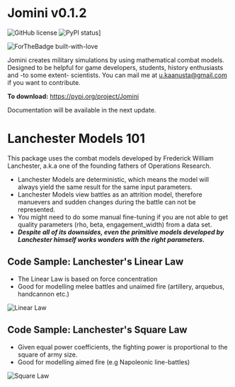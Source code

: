 # Jomini v0.1.2
![GitHub license](https://img.shields.io/github/license/Naereen/StrapDown.js.svg)
![PyPI status](https://img.shields.io/pypi/status/ansicolortags.svg)]

![ForTheBadge built-with-love](http://ForTheBadge.com/images/badges/built-with-love.svg)

Jomini creates military simulations by using mathematical combat models. Designed to be helpful for game developers, students, history enthusiasts and -to some extent- scientists. You can mail me at u.kaanusta@gmail.com if you want to contribute.

__To download:__ https://pypi.org/project/Jomini

Documentation will be available in the next update.

# Lanchester Models 101
This package uses the combat models developed by Frederick William Lanchester, a.k.a one of the founding fathers of Operations Research.

- Lanchester Models are deterministic, which means the model will always yield the same result for the same input parameters.
- Lanchester Models view battles as an attrition model, therefore manuevers and sudden changes during the battle can not be represented.
- You might need to do some manual fine-tuning if you are not able to get quality parameters (rho, beta, engagement_width) from a data set.
- ___Despite all of its downsides, even the primitive models developed by Lanchester himself works wonders with the right parameters.___ 

## Code Sample: Lanchester's Linear Law
- The Linear Law is based on force concentration
- Good for modelling melee battles and unaimed fire (artillery, arquebus, handcannon etc.) 
<script src="https://gist.github.com/umitkaanusta/4c5b9b53fc6db95713a05c0e3e52766b.js"></script>

![Linear Law](https://i.imgur.com/yjAUK57.png)

## Code Sample: Lanchester's Square Law
- Given equal power coefficients, the fighting power is proportional to the square of army size.
- Good for modelling aimed fire (e.g Napoleonic line-battles)
<script src="https://gist.github.com/umitkaanusta/b35cda3d2b9572c827b8ee6f7f959e6c.js"></script>

![Square Law](https://i.imgur.com/oRgkTaq.png)

